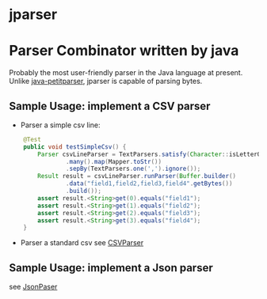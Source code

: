 # jparser

# Parser Combinator written by java

Probably the most user-friendly parser in the Java language at present.
Unlike [java-petitparser](https://github.com/petitparser/java-petitparser), jparser is capable of parsing bytes.

## Sample Usage: implement a CSV parser
* Parser a simple csv line:
```java
    @Test
    public void testSimpleCsv() {
        Parser csvLineParser = TextParsers.satisfy(Character::isLetterOrDigit)
                .many().map(Mapper.toStr())
                .sepBy(TextParsers.one(',').ignore());
        Result result = csvLineParser.runParser(Buffer.builder()
                .data("field1,field2,field3,field4".getBytes())
                .build());
        assert result.<String>get(0).equals("field1");
        assert result.<String>get(1).equals("field2");
        assert result.<String>get(2).equals("field3");
        assert result.<String>get(3).equals("field4");
    }
```
* Parser a standard csv
see [CSVParser](https://github.com/janlely/jparser/blob/main/src/main/java/org/jay/parser/impl/csv/CsvParser.java)

## Sample Usage: implement a Json parser
see [JsonPaser](https://github.com/janlely/jparser/blob/main/src/main/java/org/jay/parser/impl/json/JsonParser.java)
